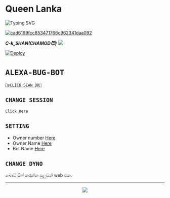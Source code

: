 # Queen Lanka

<img
        src="https://readme-typing-svg.herokuapp.com/?size=33&width=890&lines=Click+On+Install+The+queen+lanka+Bot."
            alt="Typing SVG"
        />
    </a>
</p>

<a href="https://Wa.me/+94702256963">
<a href="https://ibb.co/j6HCPtY"><img src="https://i.ibb.co/K0mtpng/cad6199fcc853471766c962341daa092.jpg" alt="cad6199fcc853471766c962341daa092" border="0"></a>

 ***C-k_SHAN(CHAMOD😈)***
<a href="https://Wa.me/+94702256963">
    <img src="https://img.shields.io/badge/FindOn%20owner-purple&style=plastic">
  
 
[![Deploy](https://www.herokucdn.com/deploy/button.svg)](https://dashboard.heroku.com/new?button-url=https%3A%2F%2Fgithub.com%2Fsasmithasevidu%2FQUEEN-LANKA-CK&template=https%3A%2F%2Fgithub.com%2Fsasmitha-sevidu%2FQueen-LANKA-CK)

# ```ALEXA-BUG-BOT```
<p align="center">

 
        
[`🧚‍♀CLICK SCAN QR👒`](https://replit.com/@HYPER-MOD/Queen-Alexa-QR-Code)

## `CHANGE SESSION`

[`Click Here`](https://github.com/sasmithasevidu/QUEEN-LANKA-CK/blob/main/session.json#L1)

## `SETTING`

- Owner number [Here](https://github.com/sasmithasevidu/QUEEN-LANKA-CK/blob/main/settings.json#L4)
- Owner Name [Here](https://github.com/sasmithasevidu/QUEEN-LANKA-CK/blob/main/settings.json#L14)
- Bot Name [Here](https://github.com/sasmithasevidu/QUEEN-LANKA-CK/blob/main/settings.json#L15)

## `CHANGE DYNO`

බොට් ඕෆ් කරන්න පුලුවන් web එක.

----------

<p align="center">
  <a href="https://youtube.com/c/HYPERMOD"><img src="https://i.ibb.co/TPqc8cv/Screenshot-2021-10-14-12-00-45-610-com-android-chrome.jpg" />
</p>
